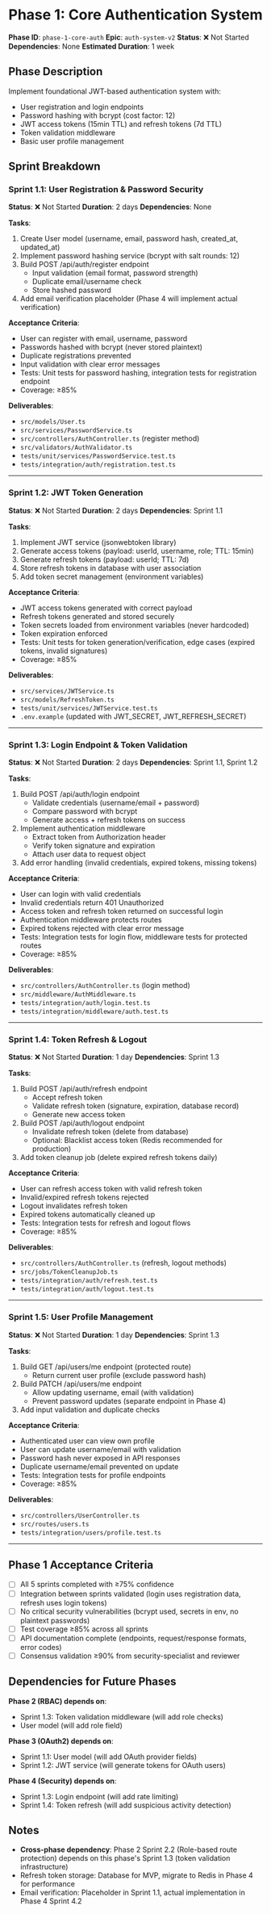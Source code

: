 # Phase 1: Core Authentication System

**Phase ID**: `phase-1-core-auth`
**Epic**: `auth-system-v2`
**Status**: ❌ Not Started
**Dependencies**: None
**Estimated Duration**: 1 week

## Phase Description

Implement foundational JWT-based authentication system with:
- User registration and login endpoints
- Password hashing with bcrypt (cost factor: 12)
- JWT access tokens (15min TTL) and refresh tokens (7d TTL)
- Token validation middleware
- Basic user profile management

## Sprint Breakdown

### Sprint 1.1: User Registration & Password Security
**Status**: ❌ Not Started
**Duration**: 2 days
**Dependencies**: None

**Tasks**:
1. Create User model (username, email, password hash, created_at, updated_at)
2. Implement password hashing service (bcrypt with salt rounds: 12)
3. Build POST /api/auth/register endpoint
   - Input validation (email format, password strength)
   - Duplicate email/username check
   - Store hashed password
4. Add email verification placeholder (Phase 4 will implement actual verification)

**Acceptance Criteria**:
- User can register with email, username, password
- Passwords hashed with bcrypt (never stored plaintext)
- Duplicate registrations prevented
- Input validation with clear error messages
- Tests: Unit tests for password hashing, integration tests for registration endpoint
- Coverage: ≥85%

**Deliverables**:
- `src/models/User.ts`
- `src/services/PasswordService.ts`
- `src/controllers/AuthController.ts` (register method)
- `src/validators/AuthValidator.ts`
- `tests/unit/services/PasswordService.test.ts`
- `tests/integration/auth/registration.test.ts`

---

### Sprint 1.2: JWT Token Generation
**Status**: ❌ Not Started
**Duration**: 2 days
**Dependencies**: Sprint 1.1

**Tasks**:
1. Implement JWT service (jsonwebtoken library)
2. Generate access tokens (payload: userId, username, role; TTL: 15min)
3. Generate refresh tokens (payload: userId; TTL: 7d)
4. Store refresh tokens in database with user association
5. Add token secret management (environment variables)

**Acceptance Criteria**:
- JWT access tokens generated with correct payload
- Refresh tokens generated and stored securely
- Token secrets loaded from environment variables (never hardcoded)
- Token expiration enforced
- Tests: Unit tests for token generation/verification, edge cases (expired tokens, invalid signatures)
- Coverage: ≥85%

**Deliverables**:
- `src/services/JWTService.ts`
- `src/models/RefreshToken.ts`
- `tests/unit/services/JWTService.test.ts`
- `.env.example` (updated with JWT_SECRET, JWT_REFRESH_SECRET)

---

### Sprint 1.3: Login Endpoint & Token Validation
**Status**: ❌ Not Started
**Duration**: 2 days
**Dependencies**: Sprint 1.1, Sprint 1.2

**Tasks**:
1. Build POST /api/auth/login endpoint
   - Validate credentials (username/email + password)
   - Compare password with bcrypt
   - Generate access + refresh tokens on success
2. Implement authentication middleware
   - Extract token from Authorization header
   - Verify token signature and expiration
   - Attach user data to request object
3. Add error handling (invalid credentials, expired tokens, missing tokens)

**Acceptance Criteria**:
- User can login with valid credentials
- Invalid credentials return 401 Unauthorized
- Access token and refresh token returned on successful login
- Authentication middleware protects routes
- Expired tokens rejected with clear error message
- Tests: Integration tests for login flow, middleware tests for protected routes
- Coverage: ≥85%

**Deliverables**:
- `src/controllers/AuthController.ts` (login method)
- `src/middleware/AuthMiddleware.ts`
- `tests/integration/auth/login.test.ts`
- `tests/integration/middleware/auth.test.ts`

---

### Sprint 1.4: Token Refresh & Logout
**Status**: ❌ Not Started
**Duration**: 1 day
**Dependencies**: Sprint 1.3

**Tasks**:
1. Build POST /api/auth/refresh endpoint
   - Accept refresh token
   - Validate refresh token (signature, expiration, database record)
   - Generate new access token
2. Build POST /api/auth/logout endpoint
   - Invalidate refresh token (delete from database)
   - Optional: Blacklist access token (Redis recommended for production)
3. Add token cleanup job (delete expired refresh tokens daily)

**Acceptance Criteria**:
- User can refresh access token with valid refresh token
- Invalid/expired refresh tokens rejected
- Logout invalidates refresh token
- Expired tokens automatically cleaned up
- Tests: Integration tests for refresh and logout flows
- Coverage: ≥85%

**Deliverables**:
- `src/controllers/AuthController.ts` (refresh, logout methods)
- `src/jobs/TokenCleanupJob.ts`
- `tests/integration/auth/refresh.test.ts`
- `tests/integration/auth/logout.test.ts`

---

### Sprint 1.5: User Profile Management
**Status**: ❌ Not Started
**Duration**: 1 day
**Dependencies**: Sprint 1.3

**Tasks**:
1. Build GET /api/users/me endpoint (protected route)
   - Return current user profile (exclude password hash)
2. Build PATCH /api/users/me endpoint
   - Allow updating username, email (with validation)
   - Prevent password updates (separate endpoint in Phase 4)
3. Add input validation and duplicate checks

**Acceptance Criteria**:
- Authenticated user can view own profile
- User can update username/email with validation
- Password hash never exposed in API responses
- Duplicate username/email prevented on update
- Tests: Integration tests for profile endpoints
- Coverage: ≥85%

**Deliverables**:
- `src/controllers/UserController.ts`
- `src/routes/users.ts`
- `tests/integration/users/profile.test.ts`

---

## Phase 1 Acceptance Criteria

- [ ] All 5 sprints completed with ≥75% confidence
- [ ] Integration between sprints validated (login uses registration data, refresh uses login tokens)
- [ ] No critical security vulnerabilities (bcrypt used, secrets in env, no plaintext passwords)
- [ ] Test coverage ≥85% across all sprints
- [ ] API documentation complete (endpoints, request/response formats, error codes)
- [ ] Consensus validation ≥90% from security-specialist and reviewer

## Dependencies for Future Phases

**Phase 2 (RBAC) depends on**:
- Sprint 1.3: Token validation middleware (will add role checks)
- User model (will add role field)

**Phase 3 (OAuth2) depends on**:
- Sprint 1.1: User model (will add OAuth provider fields)
- Sprint 1.2: JWT service (will generate tokens for OAuth users)

**Phase 4 (Security) depends on**:
- Sprint 1.3: Login endpoint (will add rate limiting)
- Sprint 1.4: Token refresh (will add suspicious activity detection)

## Notes

- **Cross-phase dependency**: Phase 2 Sprint 2.2 (Role-based route protection) depends on this phase's Sprint 1.3 (token validation infrastructure)
- Refresh token storage: Database for MVP, migrate to Redis in Phase 4 for performance
- Email verification: Placeholder in Sprint 1.1, actual implementation in Phase 4 Sprint 4.2
